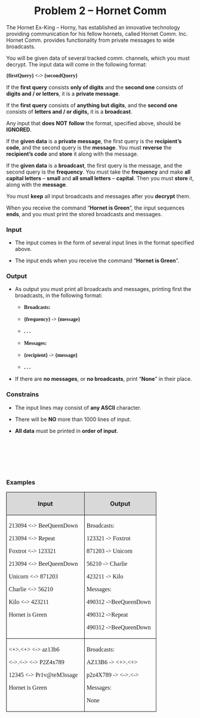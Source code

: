 <H1 CLASS="western" ALIGN=CENTER STYLE="margin-top: 0in">Problem 2 –
Hornet <SPAN LANG="en-GB">Comm</SPAN></H1>
<P STYLE="margin-top: 0.06in">The Hornet Ex-King – Horny, has
established an innovative technology providing communication for his
fellow hornets, called Hornet Comm. Inc. Hornet Comm. provides
functionality from private messages to wide broadcasts.</P>
<P STYLE="margin-top: 0.06in">You will be given data of several
tracked comm. channels, which you must decrypt. The input data will
come in the following format:</P>
<P STYLE="margin-top: 0.06in"><FONT FACE="Consolas, serif"><B><SPAN LANG="en-GB">{firstQuery}
&lt;-&gt; {secondQuery}</SPAN></B></FONT></P>
<P STYLE="margin-top: 0.06in">If the <B>first query</B> consists <B>only
of digits</B> and the <B>second one</B> consists of <B>digits and /
or letters</B>, it is a <B>private message</B>.</P>
<P STYLE="margin-top: 0.06in">If the <B>first query</B> consists of
<B>anything but digits</B>, and the <B>second one</B> consists of
<B>letters and / or digits,</B> it is a <B>broadcast</B>.</P>
<P STYLE="margin-top: 0.06in">Any input that <B>does</B> <B>NOT</B>
<B>follow</B> the format, specified above, should be <B>IGNORED</B>. 
</P>
<P STYLE="margin-top: 0.06in">If the <B>given data</B> is a <B>private
message</B>, the first query is the <B>recipient’s code</B>, and
the second query is the <B>message</B>. You must <B>reverse</B> the
<B>recipient’s code</B> and <B>store</B> it along with the message.</P>
<P STYLE="margin-top: 0.06in">If the <B>given data</B> is a
<B>broadcast</B>, the first query is the message, and the second
query is the <B>frequency</B>. You must take the <B>frequency</B> and
make <B>all capital letters</B> – <B>small</B> and <B>all small
letters</B> – <B>capital</B>. Then you must <B>store</B> it, along
with the <B>message</B>.</P>
<P STYLE="margin-top: 0.06in">You must <B>keep</B> all input
broadcasts and messages after you <B>decrypt</B> them.</P>
<P STYLE="margin-top: 0.06in"><A NAME="_GoBack"></A>When you receive
the command “<B>Hornet is Green</B>”, the input sequences <B>ends</B>,
and you must print the stored broadcasts and messages. 
</P>
<H3 CLASS="western">Input</H3>
<UL>
	<LI><P STYLE="margin-top: 0.06in">The input comes in the form of
	several input lines in the format specified above.</P>
	<LI><P STYLE="margin-top: 0.06in">The input ends when you receive
	the command “<B>Hornet is Green</B>”.</P>
</UL>
<H3 CLASS="western">Output</H3>
<UL>
	<LI><P STYLE="margin-top: 0.06in">As output you must print all
	broadcasts and messages, printing first the broadcasts, in the
	following format:</P>
	<UL>
		<LI><P STYLE="margin-top: 0.06in"><FONT FACE="Consolas, serif"><B>Broadcasts:</B></FONT></P>
		<LI><P STYLE="margin-top: 0.06in"><FONT FACE="Consolas, serif"><B>{frequency}
		-&gt; {message}</B></FONT></P>
		<LI><P STYLE="margin-top: 0.06in"><FONT FACE="Consolas, serif"><B>.
		. .</B></FONT></P>
		<LI><P STYLE="margin-top: 0.06in"><FONT FACE="Consolas, serif"><B>Messages:</B></FONT></P>
		<LI><P STYLE="margin-top: 0.06in"><FONT FACE="Consolas, serif"><B>{recipient}
		-&gt; {message}</B></FONT></P>
		<LI><P STYLE="margin-top: 0.06in"><FONT FACE="Consolas, serif"><B>.
		. .</B></FONT></P>
	</UL>
	<LI><P STYLE="margin-top: 0.06in">If there are <B>no messages</B>,
	or <B>no broadcasts</B>, print “<B>None</B>” in their place.</P>
</UL>
<H3 CLASS="western">Constrains</H3>
<UL>
	<LI><P STYLE="margin-top: 0.06in">The input lines may consist of <B>any
	ASCII</B> character.</P>
	<LI><P STYLE="margin-top: 0.06in">There will be <B>NO</B> more than
	1000 lines of input.</P>
	<LI><P STYLE="margin-top: 0.06in"><B>All data</B> must be printed in
	<B>order of input</B>.</P>
</UL>
<P STYLE="margin-top: 0.06in"><BR><BR>
</P>
<P STYLE="margin-top: 0.06in"><BR><BR>
</P>
<H3 CLASS="western">Examples</H3>
<TABLE WIDTH=394 CELLPADDING=4 CELLSPACING=0>
	<COL WIDTH=196>
	<COL WIDTH=180>
	<TR VALIGN=TOP>
		<TD WIDTH=196 BGCOLOR="#d9d9d9" STYLE="border: 1px solid #00000a; padding-top: 0.04in; padding-bottom: 0.04in; padding-left: 0.06in; padding-right: 0.06in">
			<P ALIGN=CENTER><B>Input</B></P>
		</TD>
		<TD WIDTH=180 BGCOLOR="#d9d9d9" STYLE="border: 1px solid #00000a; padding-top: 0.04in; padding-bottom: 0.04in; padding-left: 0.06in; padding-right: 0.06in">
			<P ALIGN=CENTER><B>Output</B></P>
		</TD>
	</TR>
	<TR VALIGN=TOP>
		<TD WIDTH=196 STYLE="border: 1px solid #00000a; padding-top: 0.04in; padding-bottom: 0.04in; padding-left: 0.06in; padding-right: 0.06in">
			<P STYLE="margin-bottom: 0in"><FONT FACE="Consolas, serif"><SPAN LANG="en-GB">213094
			&lt;-&gt; BeeQueenDown</SPAN></FONT></P>
			<P STYLE="margin-bottom: 0in"><FONT FACE="Consolas, serif"><SPAN LANG="en-GB">213094
			&lt;-&gt; Repeat</SPAN></FONT></P>
			<P STYLE="margin-bottom: 0in"><FONT FACE="Consolas, serif"><SPAN LANG="en-GB">Foxtrot
			&lt;-&gt; 123321</SPAN></FONT></P>
			<P STYLE="margin-bottom: 0in"><FONT FACE="Consolas, serif"><SPAN LANG="en-GB">213094
			&lt;-&gt; BeeQueenDown</SPAN></FONT></P>
			<P STYLE="margin-bottom: 0in"><FONT FACE="Consolas, serif"><SPAN LANG="en-GB">Unicorn
			&lt;-&gt; 871203</SPAN></FONT></P>
			<P STYLE="margin-bottom: 0in"><FONT FACE="Consolas, serif"><SPAN LANG="en-GB">Charlie
			&lt;-&gt; 56210</SPAN></FONT></P>
			<P STYLE="margin-bottom: 0in"><FONT FACE="Consolas, serif"><SPAN LANG="en-GB">Kilo
			&lt;-&gt; 423211</SPAN></FONT></P>
			<P><FONT FACE="Consolas, serif"><SPAN LANG="en-GB">Hornet is Green</SPAN></FONT></P>
		</TD>
		<TD WIDTH=180 STYLE="border: 1px solid #00000a; padding-top: 0.04in; padding-bottom: 0.04in; padding-left: 0.06in; padding-right: 0.06in">
			<P STYLE="margin-bottom: 0in"><FONT FACE="Consolas, serif"><SPAN LANG="en-GB">Broadcasts:</SPAN></FONT></P>
			<P STYLE="margin-bottom: 0in"><FONT FACE="Consolas, serif"><SPAN LANG="en-GB">123321
			-&gt; Foxtrot</SPAN></FONT></P>
			<P STYLE="margin-bottom: 0in"><FONT FACE="Consolas, serif"><SPAN LANG="en-GB">871203
			-&gt; Unicorn</SPAN></FONT></P>
			<P STYLE="margin-bottom: 0in"><FONT FACE="Consolas, serif"><SPAN LANG="en-GB">56210
			-&gt; Charlie</SPAN></FONT></P>
			<P STYLE="margin-bottom: 0in"><FONT FACE="Consolas, serif"><SPAN LANG="en-GB">423211
			-&gt; Kilo</SPAN></FONT></P>
			<P STYLE="margin-bottom: 0in"><FONT FACE="Consolas, serif"><SPAN LANG="en-GB">Messages:</SPAN></FONT></P>
			<P STYLE="margin-bottom: 0in"><FONT FACE="Consolas, serif"><SPAN LANG="en-GB">490312
			-&gt;BeeQueenDown</SPAN></FONT></P>
			<P STYLE="margin-bottom: 0in"><FONT FACE="Consolas, serif"><SPAN LANG="en-GB">490312
			-&gt;Repeat</SPAN></FONT></P>
			<P><FONT FACE="Consolas, serif"><SPAN LANG="en-GB">490312
			-&gt;BeeQueenDown</SPAN></FONT></P>
		</TD>
	</TR>
	<TR VALIGN=TOP>
		<TD WIDTH=196 STYLE="border: 1px solid #00000a; padding-top: 0.04in; padding-bottom: 0.04in; padding-left: 0.06in; padding-right: 0.06in">
			<P STYLE="margin-bottom: 0in"><FONT FACE="Consolas, serif"><SPAN LANG="en-GB">&lt;+&gt;.&lt;+&gt;
			&lt;-&gt; az13b6</SPAN></FONT></P>
			<P STYLE="margin-bottom: 0in"><FONT FACE="Consolas, serif"><SPAN LANG="en-GB">&lt;-&gt;.&lt;-&gt;
			&lt;-&gt; P2Z4x789</SPAN></FONT></P>
			<P STYLE="margin-bottom: 0in"><FONT FACE="Consolas, serif"><SPAN LANG="en-GB">12345
			&lt;-&gt; Pr1v@teM3ssage</SPAN></FONT></P>
			<P><FONT FACE="Consolas, serif"><SPAN LANG="en-GB">Hornet is Green</SPAN></FONT></P>
		</TD>
		<TD WIDTH=180 STYLE="border: 1px solid #00000a; padding-top: 0.04in; padding-bottom: 0.04in; padding-left: 0.06in; padding-right: 0.06in">
			<P STYLE="margin-bottom: 0in"><FONT FACE="Consolas, serif"><SPAN LANG="en-GB">Broadcasts:</SPAN></FONT></P>
			<P STYLE="margin-bottom: 0in"><FONT FACE="Consolas, serif"><SPAN LANG="en-GB">AZ13B6
			-&gt; &lt;+&gt;.&lt;+&gt;</SPAN></FONT></P>
			<P STYLE="margin-bottom: 0in"><FONT FACE="Consolas, serif"><SPAN LANG="en-GB">p2z4X789
			-&gt; &lt;-&gt;.&lt;-&gt;</SPAN></FONT></P>
			<P STYLE="margin-bottom: 0in"><FONT FACE="Consolas, serif"><SPAN LANG="en-GB">Messages:</SPAN></FONT></P>
			<P><FONT FACE="Consolas, serif"><SPAN LANG="en-GB">None</SPAN></FONT></P>
		</TD>
	</TR>
</TABLE>